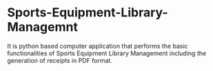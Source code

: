 # Sports-Equipment-Library-Managemnt
It is python based computer application that performs the basic functionalities of Sports Equipment Library Management including the generation of receipts in PDF format.
